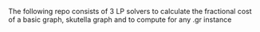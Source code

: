 The following repo consists of 3 LP solvers to calculate the fractional cost of a basic graph, skutella graph and to compute for any .gr instance
